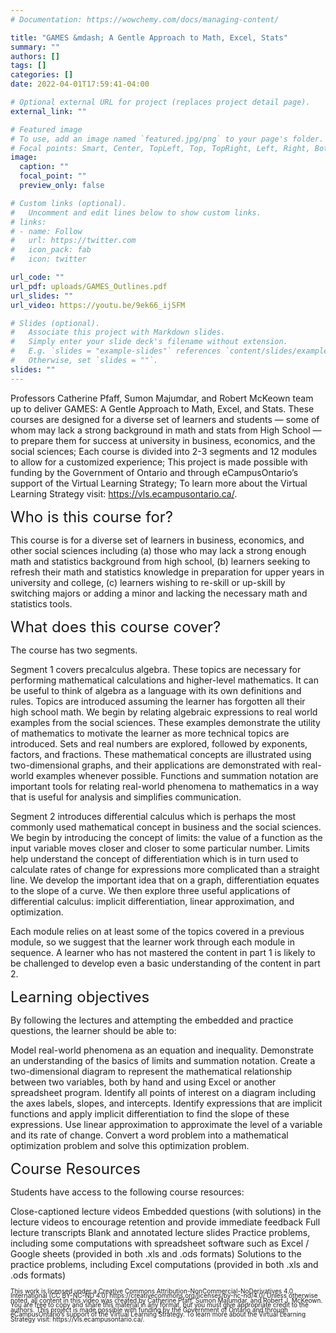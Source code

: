 ```yaml
---
# Documentation: https://wowchemy.com/docs/managing-content/

title: "GAMES &mdash; A Gentle Approach to Math, Excel, Stats"
summary: ""
authors: []
tags: []
categories: []
date: 2022-04-01T17:59:41-04:00

# Optional external URL for project (replaces project detail page).
external_link: ""

# Featured image
# To use, add an image named `featured.jpg/png` to your page's folder.
# Focal points: Smart, Center, TopLeft, Top, TopRight, Left, Right, BottomLeft, Bottom, BottomRight.
image:
  caption: ""
  focal_point: ""
  preview_only: false

# Custom links (optional).
#   Uncomment and edit lines below to show custom links.
# links:
# - name: Follow
#   url: https://twitter.com
#   icon_pack: fab
#   icon: twitter

url_code: ""
url_pdf: uploads/GAMES_Outlines.pdf   
url_slides: ""
url_video: https://youtu.be/9ek66_ijSFM

# Slides (optional).
#   Associate this project with Markdown slides.
#   Simply enter your slide deck's filename without extension.
#   E.g. `slides = "example-slides"` references `content/slides/example-slides.md`.
#   Otherwise, set `slides = ""`.
slides: ""
---
```


Professors Catherine Pfaff, Sumon Majumdar, and Robert McKeown team up to deliver GAMES: A Gentle Approach to Math, Excel, and Stats. These courses are designed for a diverse set of learners and students &mdash; some of whom may lack a strong background in math and stats from High School &mdash; to prepare them for success at university in business, economics, and the social sciences; Each course is divided into 2-3 segments and 12 modules to allow for a customized experience; This project is made possible with funding by the Government of Ontario and through eCampusOntario’s support of the Virtual Learning Strategy; To learn more about the Virtual Learning Strategy visit: https://vls.ecampusontario.ca/.

<font size="+2">Who is this course for?</font>

This course is for a diverse set of learners in business, economics, and other social sciences including (a) those who may lack a strong enough math and statistics background from high school, (b) learners seeking to refresh their math and statistics knowledge in preparation for upper years in university and college, (c) learners wishing to re-skill or up-skill by switching majors or adding a minor and lacking the necessary math and statistics tools.


<font size="+2">What does this course cover?</font>

The course has two segments.

Segment 1 covers precalculus algebra. These topics are necessary for performing mathematical calculations and higher-level mathematics. It can be useful to think of algebra as a language with its own definitions and rules. Topics are introduced assuming the learner has forgotten all their high school math. We begin by relating algebraic expressions to real world examples from the social sciences. These examples demonstrate the utility of mathematics to motivate the learner as more technical topics are introduced. Sets and real numbers are explored, followed by exponents, factors, and fractions. These mathematical concepts are illustrated using two-dimensional graphs, and their applications are demonstrated with real-world examples whenever possible. Functions and summation notation are important tools for relating real-world phenomena to mathematics in a way that is useful for analysis and simplifies communication.

Segment 2 introduces differential calculus which is perhaps the most commonly used mathematical concept in business and the social sciences. We begin by introducing the concept of limits: the value of a function as the input variable moves closer and closer to some particular number. Limits help understand the concept of differentiation which is in turn used to calculate rates of change for expressions more complicated than a straight line. We develop the important idea that on a graph, differentiation equates to the slope of a curve. We then explore three useful applications of differential calculus: implicit differentiation, linear approximation, and optimization.

Each module relies on at least some of the topics covered in a previous module, so we suggest that the learner work through each module in sequence. A learner who has not mastered the content in part 1 is likely to be challenged to develop even a basic understanding of the content in part 2.


<font size="+2">Learning objectives</font>

By following the lectures and attempting the embedded and practice questions, the learner should be able to:

Model real-world phenomena as an equation and inequality.
Demonstrate an understanding of the basics of limits and summation notation.
Create a two-dimensional diagram to represent the mathematical relationship between two variables, both by hand and using Excel or another spreadsheet program.
Identify all points of interest on a diagram including the axes labels, slopes, and intercepts.
Identify expressions that are implicit functions and apply implicit differentiation to find the slope of these expressions.
Use linear approximation to approximate the level of a variable and its rate of change.
Convert a word problem into a mathematical optimization problem and solve this optimization problem.

<font size="+2">Course Resources</font>

Students have access to the following course resources:

Close-captioned lecture videos
Embedded questions (with solutions) in the lecture videos to encourage retention and provide immediate feedback
Full lecture transcripts
Blank and annotated lecture slides
Practice problems, including some computations with spreadsheet software such as Excel / Google sheets (provided in both .xls and .ods formats)
Solutions to the practice problems, including Excel computations (provided in both .xls and .ods formats)

<p style="line-height:0.75">
<font size="-2"> This work is licensed under a Creative Commons Attribution-NonCommercial-NoDerivatives 4.0 International (CC BY-NC-ND 4.0) https://creativecommons.org/licenses/by-nc-nd/4.0/  Unless otherwise noted, all content in this video was created by Catherine Pfaff, Sumon Majumdar, and Robert J. McKeown. You are free to copy and share this material in any format, but you must give appropriate credit to the authors. This project is made possible with funding by the Government of Ontario and through eCampusOntario’s support of the Virtual Learning Strategy. To learn more about the Virtual Learning Strategy visit: https://vls.ecampusontario.ca/. </font>
</p>